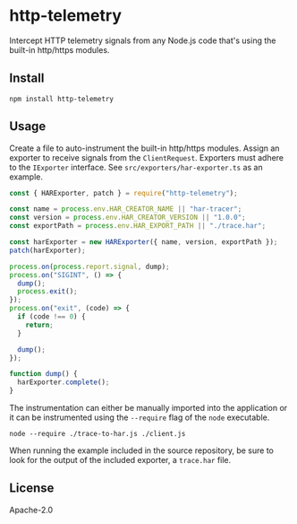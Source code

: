 # http-telemetry

Intercept HTTP telemetry signals from any Node.js code that's using the built-in http/https modules.

## Install

```
npm install http-telemetry
```

## Usage

Create a file to auto-instrument the built-in http/https modules. Assign an exporter to receive signals from the `ClientRequest`. Exporters must adhere to the `IExporter` interface. See `src/exporters/har-exporter.ts` as an example.

```js
const { HARExporter, patch } = require("http-telemetry");

const name = process.env.HAR_CREATOR_NAME || "har-tracer";
const version = process.env.HAR_CREATOR_VERSION || "1.0.0";
const exportPath = process.env.HAR_EXPORT_PATH || "./trace.har";

const harExporter = new HARExporter({ name, version, exportPath });
patch(harExporter);

process.on(process.report.signal, dump);
process.on("SIGINT", () => {
  dump();
  process.exit();
});
process.on("exit", (code) => {
  if (code !== 0) {
    return;
  }

  dump();
});

function dump() {
  harExporter.complete();
}
```

The instrumentation can either be manually imported into the application or it can be instrumented using the `--require` flag of the `node` executable.

```
node --require ./trace-to-har.js ./client.js
```

When running the example included in the source repository, be sure to look for the output of the included exporter, a `trace.har` file.

## License

Apache-2.0
